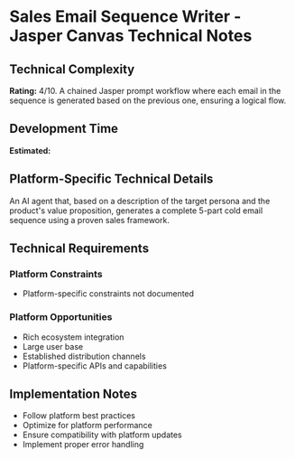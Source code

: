 # Sales Email Sequence Writer - Jasper Canvas Technical Notes

## Technical Complexity
**Rating:** 4/10. A chained Jasper prompt workflow where each email in the sequence is generated based on the previous one, ensuring a logical flow.

## Development Time
**Estimated:** 

## Platform-Specific Technical Details
An AI agent that, based on a description of the target persona and the product's value proposition, generates a complete 5-part cold email sequence using a proven sales framework.

## Technical Requirements

### Platform Constraints
- Platform-specific constraints not documented

### Platform Opportunities
- Rich ecosystem integration
- Large user base
- Established distribution channels
- Platform-specific APIs and capabilities

## Implementation Notes
- Follow platform best practices
- Optimize for platform performance
- Ensure compatibility with platform updates
- Implement proper error handling
